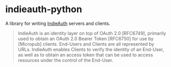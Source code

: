 # indieauth-python

A library for writing [IndieAuth][0] servers and clients.

> IndieAuth is an identity layer on top of OAuth 2.0 [RFC6749], primarily
> used to obtain an OAuth 2.0 Bearer Token [RFC6750] for use by [Micropub]
> clients. End-Users and Clients are all represented by URLs. IndieAuth
> enables Clients to verify the identity of an End-User, as well as to
> obtain an access token that can be used to access resources under the
> control of the End-User.

[0]: https://indieauth.spec.indieweb.org
